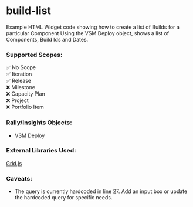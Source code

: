 # build-list

Example HTML Widget code showing how to create a list of Builds for a particular Component
Using the VSM Deploy object, shows a list of Components, Build Ids and Dates.   

### Supported Scopes:  
:white_check_mark: No Scope  
:white_check_mark: Iteration  
:white_check_mark: Release  
:x: Milestone  
:x: Capacity Plan  
:x: Project  
:x: Portfolio Item  

### Rally/Insights Objects:
- VSM Deploy

### External Libraries Used:
[Grid.js](https://gridjs.io/)

### Caveats: 
- The query is currently hardcoded in line 27.  Add an input box or update the hardcoded query for specific needs.  
